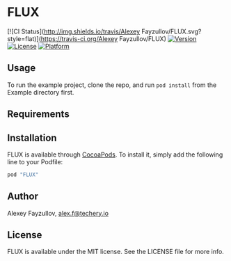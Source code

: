 # FLUX

[![CI Status](http://img.shields.io/travis/Alexey Fayzullov/FLUX.svg?style=flat)](https://travis-ci.org/Alexey Fayzullov/FLUX)
[![Version](https://img.shields.io/cocoapods/v/FLUX.svg?style=flat)](http://cocoapods.org/pods/FLUX)
[![License](https://img.shields.io/cocoapods/l/FLUX.svg?style=flat)](http://cocoapods.org/pods/FLUX)
[![Platform](https://img.shields.io/cocoapods/p/FLUX.svg?style=flat)](http://cocoapods.org/pods/FLUX)

## Usage

To run the example project, clone the repo, and run `pod install` from the Example directory first.

## Requirements

## Installation

FLUX is available through [CocoaPods](http://cocoapods.org). To install
it, simply add the following line to your Podfile:

```ruby
pod "FLUX"
```

## Author

Alexey Fayzullov, alex.f@techery.io

## License

FLUX is available under the MIT license. See the LICENSE file for more info.

